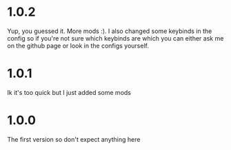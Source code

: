 # 1.0.2
Yup, you guessed it. More mods :). I also changed some keybinds in the config so if you're not sure which keybinds are which you can either ask me on the github page or look in the configs yourself.
# 1.0.1
Ik it's too quick but I just added some mods
# 1.0.0
The first version so don't expect anything here
